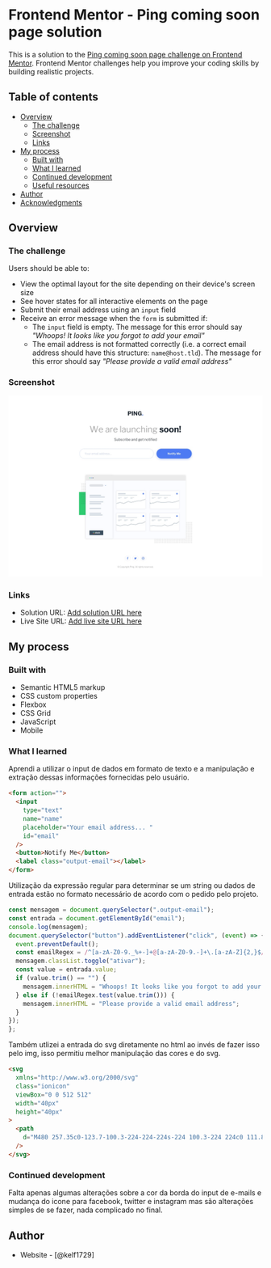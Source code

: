 # Frontend Mentor - Ping coming soon page solution

This is a solution to the [Ping coming soon page challenge on Frontend Mentor](https://www.frontendmentor.io/challenges/ping-single-column-coming-soon-page-5cadd051fec04111f7b848da). Frontend Mentor challenges help you improve your coding skills by building realistic projects.

## Table of contents

- [Overview](#overview)
  - [The challenge](#the-challenge)
  - [Screenshot](#screenshot)
  - [Links](#links)
- [My process](#my-process)
  - [Built with](#built-with)
  - [What I learned](#what-i-learned)
  - [Continued development](#continued-development)
  - [Useful resources](#useful-resources)
- [Author](#author)
- [Acknowledgments](#acknowledgments)

## Overview

### The challenge

Users should be able to:

- View the optimal layout for the site depending on their device's screen size
- See hover states for all interactive elements on the page
- Submit their email address using an `input` field
- Receive an error message when the `form` is submitted if:
  - The `input` field is empty. The message for this error should say _"Whoops! It looks like you forgot to add your email"_
  - The email address is not formatted correctly (i.e. a correct email address should have this structure: `name@host.tld`). The message for this error should say _"Please provide a valid email address"_

### Screenshot

![](./design/desktop-design.jpg)

### Links

- Solution URL: [Add solution URL here](https://github.com/Kelf1729/Front_Mentor_PingComing.git)
- Live Site URL: [Add live site URL here](https://kelf1729.github.io/Front_Mentor_PingComing/)

## My process

### Built with

- Semantic HTML5 markup
- CSS custom properties
- Flexbox
- CSS Grid
- JavaScript
- Mobile

### What I learned

Aprendi a utilizar o input de dados em formato de texto e a manipulação e extração dessas informações fornecidas pelo usuário.

```html
<form action="">
  <input
    type="text"
    name="name"
    placeholder="Your email address... "
    id="email"
  />
  <button>Notify Me</button>
  <label class="output-email"></label>
</form>
```

Utilização da expressão regular para determinar se um string ou dados de entrada estão no formato necessário de acordo com o pedido pelo projeto.

```js
const mensagem = document.querySelector(".output-email");
const entrada = document.getElementById("email");
console.log(mensagem);
document.querySelector("button").addEventListener("click", (event) => {
  event.preventDefault();
  const emailRegex = /^[a-zA-Z0-9._%+-]+@[a-zA-Z0-9.-]+\.[a-zA-Z]{2,}$/;
  mensagem.classList.toggle("ativar");
  const value = entrada.value;
  if (value.trim() == "") {
    mensagem.innerHTML = "Whoops! It looks like you forgot to add your email";
  } else if (!emailRegex.test(value.trim())) {
    mensagem.innerHTML = "Please provide a valid email address";
  }
});
};
```

Também utlizei a entrada do svg diretamente no html ao invés de fazer isso pelo img, isso permitiu melhor manipulação das cores e do svg.

```html
<svg
  xmlns="http://www.w3.org/2000/svg"
  class="ionicon"
  viewBox="0 0 512 512"
  width="40px"
  height="40px"
>
  <path
    d="M480 257.35c0-123.7-100.3-224-224-224s-224 100.3-224 224c0 111.8 81.9 204.47 189 221.29V322.12h-56.89v-64.77H221V208c0-56.13 33.45-87.16 84.61-87.16 24.51 0 50.15 4.38 50.15 4.38v55.13H327.5c-27.81 0-36.51 17.26-36.51 35v42h62.12l-9.92 64.77H291v156.54c107.1-16.81 189-109.48 189-221.31z"
  />
</svg>
```

### Continued development

Falta apenas algumas alterações sobre a cor da borda do input de e-mails e mudança do icone para facebook, twitter e instagram mas são alterações simples de se fazer, nada complicado no final.

## Author

- Website - [@kelf1729]
